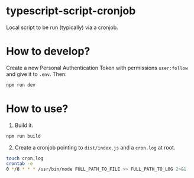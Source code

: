 # typescript-script-cronjob

Local script to be run (typically) via a cronjob.

# How to develop?

Create a new Personal Authentication Token with permissions `user:follow` and give it to `.env`. Then:

```bash
npm run dev
```

# How to use?

1. Build it.

```bash
npm run build
```

2. Create a cronjob pointing to `dist/index.js` and a `cron.log` at root.

```bash
touch cron.log
crontab -e
0 */8 * * * /usr/bin/node FULL_PATH_TO_FILE >> FULL_PATH_TO_LOG 2>&1
```
